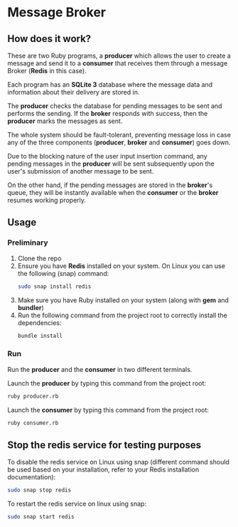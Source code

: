 # Message Broker

## How does it work?

These are two Ruby programs, a **producer** which allows the user to create a message and send it to a **consumer** that receives them through a message Broker (**Redis** in this case).

Each program has an **SQLite 3** database where the message data and information about their delivery are stored in.

The **producer** checks the database for pending messages to be sent and performs the sending. If the **broker** responds with success, then the **producer** marks the messages as sent.

The whole system should be fault-tolerant, preventing message loss in case any of the three components (**producer**, **broker** and **consumer**) goes down.

Due to the blocking nature of the user input insertion command, any pending messages in the **producer** will be sent subsequently upon the user's submission of another message to be sent.

On the other hand, if the pending messages are stored in the **broker**'s queue, they will be instantly available when the **consumer** or the **broker** resumes working properly.

## Usage

### Preliminary

1. Clone the repo
2. Ensure you have **Redis** installed on your system. On Linux you can use the following (snap) command:
    ```bash
    sudo snap install redis
    ```
3. Make sure you have Ruby installed on your system (along with **gem** and **bundler**)
4. Run the following command from the project root to correctly install the dependencies:
   ```bash
   bundle install
   ```
### Run

Run the **producer** and the **consumer** in two different terminals.

Launch the **producer** by typing this command from the project root:
```bash
ruby producer.rb
```

Launch the **consumer** by typing this command from the project root:
```bash
ruby consumer.rb
```

## Stop the redis service for testing purposes

To disable the redis service on Linux using snap (different command should be used based on your installation, refer to your Redis installation documentation):
```bash
sudo snap stop redis
```

To restart the redis service on linux using snap:
```bash
sudo snap start redis
```
